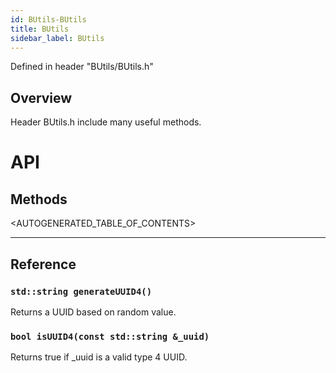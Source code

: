 ```yaml
---
id: BUtils-BUtils
title: BUtils
sidebar_label: BUtils
---
```


Defined in header "BUtils/BUtils.h"

## Overview

Header BUtils.h include many useful methods.

# API

## Methods

<AUTOGENERATED_TABLE_OF_CONTENTS>

---

## Reference

### `std::string generateUUID4()`
Returns a UUID based on random value.

### `bool isUUID4(const std::string &_uuid)`
Returns true if _uuid is a valid type 4 UUID.